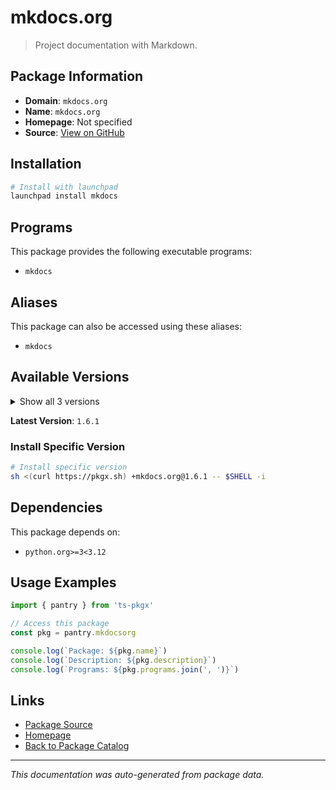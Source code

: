# mkdocs.org

> Project documentation with Markdown.

## Package Information

- **Domain**: `mkdocs.org`
- **Name**: `mkdocs.org`
- **Homepage**: Not specified
- **Source**: [View on GitHub](https://github.com/pkgxdev/pantry/tree/main/projects/mkdocs.org/package.yml)

## Installation

```bash
# Install with launchpad
launchpad install mkdocs
```

## Programs

This package provides the following executable programs:

- `mkdocs`

## Aliases

This package can also be accessed using these aliases:

- `mkdocs`

## Available Versions

<details>
<summary>Show all 3 versions</summary>

- `1.6.1`, `1.6.0`, `1.5.3`

</details>

**Latest Version**: `1.6.1`

### Install Specific Version

```bash
# Install specific version
sh <(curl https://pkgx.sh) +mkdocs.org@1.6.1 -- $SHELL -i
```

## Dependencies

This package depends on:

- `python.org>=3<3.12`

## Usage Examples

```typescript
import { pantry } from 'ts-pkgx'

// Access this package
const pkg = pantry.mkdocsorg

console.log(`Package: ${pkg.name}`)
console.log(`Description: ${pkg.description}`)
console.log(`Programs: ${pkg.programs.join(', ')}`)
```

## Links

- [Package Source](https://github.com/pkgxdev/pantry/tree/main/projects/mkdocs.org/package.yml)
- [Homepage](#)
- [Back to Package Catalog](../package-catalog.md)

---

*This documentation was auto-generated from package data.*
